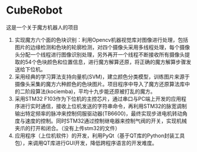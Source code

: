# CubeRobot
这是一个关于魔方机器人的项目
1.	实现魔方六个面的色块识别：利用Opencv机器视觉库对图像进行处理，包括图片的边缘检测和色块的轮廓检测，对四个摄像头采用多线程处理，每个摄像头分配一个线程进行图像识别处理，另外再开一个线程不断接收所有摄像头提取的54个色块颜色和位置信息，进行魔方解算还原，将正确的魔方解算步骤发送给下位机。
2.	采用经典的学习算法支持向量机(SVM)，建立颜色分类模型，训练图片来源于摄像头采集的魔方六种颜色的色块图片。项目程序中导入了魔方还原算法库中的二阶段算法(kociemba)，平均十九步能还原被打乱的魔方。
3.	采用STM32 F103作为下位机的主控芯片，通过串口与PC端上开发的应用程序进行实时通信，接收上位机发送的字符串命令，再利用STM32的脉宽调制输出特定频率的脉冲来控制伺服驱动器(TB6600)，最终实现步进电机转动角度与速度的控制。同时STM32通过控制继电器来控制气阀的开关，实现机械夹爪的打开和闭合。（没有上传stm32的文件）
4.	应用程序（上位机软件）的开发，利用PyQt（基于QT库的Python封装工具包），来调用QT库进行GUI开发，降低跨程序语言的开发难度。
